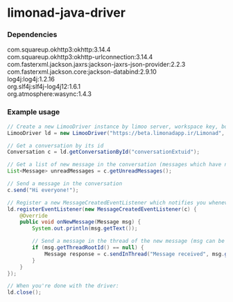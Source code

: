 # limonad-java-driver

### Dependencies
com.squareup.okhttp3:okhttp:3.14.4  
com.squareup.okhttp3:okhttp-urlconnection:3.14.4  
com.fasterxml.jackson.jaxrs:jackson-jaxrs-json-provider:2.2.3  
com.fasterxml.jackson.core:jackson-databind:2.9.10  
log4j:log4j:1.2.16  
org.slf4j:slf4j-log4j12:1.6.1  
org.atmosphere:wasync:1.4.3  

### Example usage
```java
// Create a new LimooDriver instance by limoo server, workspace key, bot username and bot password
LimooDriver ld = new LimooDriver("https://beta.limonadapp.ir/Limonad", "test", "test_bot_username", "test_bot_password");

// Get a conversation by its id
Conversation c = ld.getConversationById("conversationExtuid");

// Get a list of new message in the conversation (messages which have not been viewed by the bot)
List<Message> unreadMessages = c.getUnreadMessages();

// Send a message in the conversation
c.send("Hi everyone!");

// Register a new MessageCreatedEventListener which notifies you whenever a new message is sent in the conversation
ld.registerEventListener(new MessageCreatedEventListener(c) {
	@Override
	public void onNewMessage(Message msg) {
		System.out.println(msg.getText());

	    // Send a message in the thread of the new message (msg can be root of a thread only if its threadRootId is null)
		if (msg.getThreadRootId() == null) {
			Message response = c.sendInThread("Message received", msg.getId());
		}
	}
});

// When you're done with the driver:
ld.close();
```
